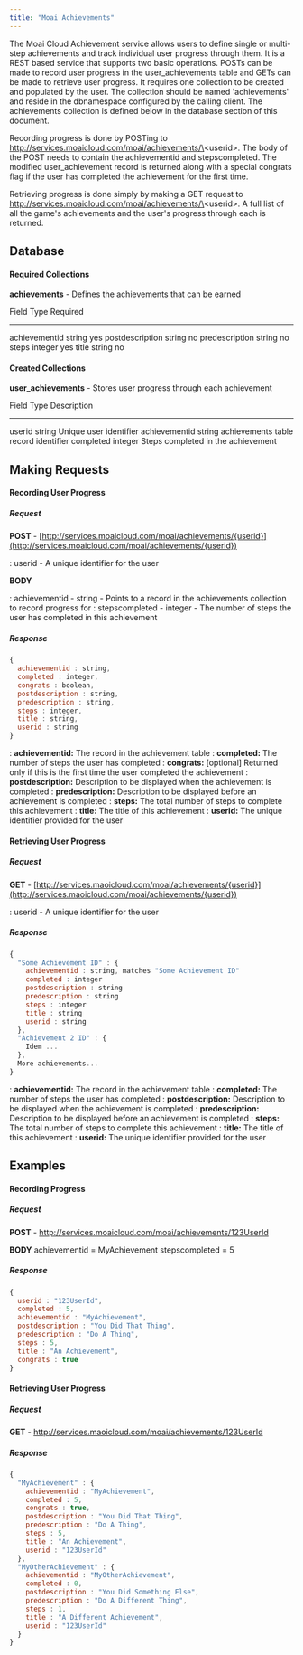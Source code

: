 ```yaml
---
title: "Moai Achievements"
---
```


The Moai Cloud Achievement service allows users to define single or multi-step achievements and track individual user progress through them. It is a REST based service that supports two basic operations. POSTs can be made to record user progress in the user\_achievements table and GETs can be made to retrieve user progress. It requires one collection to be created and populated by the user. The collection should be named 'achievements' and reside in the dbnamespace configured by the calling client. The achievements collection is defined below in the database section of this document.

Recording progress is done by POSTing to http://services.moaicloud.com/moai/achievements/\<userid\>. The body of the POST needs to contain the achievementid and stepscompleted. The modified user\_achievement record is returned along with a special congrats flag if the user has completed the achievement for the first time.

Retrieving progress is done simply by making a GET request to http://services.moaicloud.com/moai/achievements/\<userid\>. A full list of all the game's achievements and the user's progress through each is returned.

Database
--------

#### Required Collections

**achievements** - Defines the achievements that can be earned

  Field             Type      Required
  ----------------- --------- ----------
  achievementid     string    yes
  postdescription   string    no
  predescription    string    no
  steps             integer   yes
  title             string    no

#### Created Collections

**user\_achievements** - Stores user progress through each achievement

  Field           Type      Description
  --------------- --------- --------------------------------------
  userid          string    Unique user identifier
  achievementid   string    achievements table record identifier
  completed       integer   Steps completed in the achievement

Making Requests
---------------

#### Recording User Progress

##### Request

**POST** - [http://services.moaicloud.com/moai/achievements/{userid}](http://services.moaicloud.com/moai/achievements/{userid})

:   userid - A unique identifier for the user

**BODY**

:   achievementid - string - Points to a record in the achievements collection to record progress for
:   stepscompleted - integer - The number of steps the user has completed in this achievement

##### Response

```js
{ 
  achievementid : string,
  completed : integer,
  congrats : boolean,
  postdescription : string,
  predescription : string,
  steps : integer,
  title : string,
  userid : string
}
```


:   **achievementid:** The record in the achievement table
:   **completed:** The number of steps the user has completed
:   **congrats:** [optional] Returned only if this is the first time the user completed the achievement
:   **postdescription:** Description to be displayed when the achievement is completed
:   **predescription:** Description to be displayed before an achievement is completed
:   **steps:** The total number of steps to complete this achievement
:   **title:** The title of this achievement
:   **userid:** The unique identifier provided for the user

#### Retrieving User Progress

##### Request

**GET** - [http://services.maoicloud.com/moai/achievements/{userid}](http://services.maoicloud.com/moai/achievements/{userid})

:   userid - A unique identifier for the user

##### Response

```js
{ 
  "Some Achievement ID" : {
    achievementid : string, matches "Some Achievement ID"
    completed : integer
    postdescription : string
    predescription : string
    steps : integer
    title : string
    userid : string
  },
  "Achievement 2 ID" : {
    Idem ...
  },
  More achievements...
}
```


:   **achievementid:** The record in the achievement table
:   **completed:** The number of steps the user has completed
:   **postdescription:** Description to be displayed when the achievement is completed
:   **predescription:** Description to be displayed before an achievement is completed
:   **steps:** The total number of steps to complete this achievement
:   **title:** The title of this achievement
:   **userid:** The unique identifier provided for the user

Examples
--------

#### Recording Progress

##### Request

**POST** - <http://services.moaicloud.com/moai/achievements/123UserId>

**BODY** achievementid = MyAchievement stepscompleted = 5

##### Response

```js
{
  userid : "123UserId", 
  completed : 5, 
  achievementid : "MyAchievement", 
  postdescription : "You Did That Thing", 
  predescription : "Do A Thing", 
  steps : 5, 
  title : "An Achievement", 
  congrats : true
}
```

#### Retrieving User Progress

##### Request

**GET** - <http://services.maoicloud.com/moai/achievements/123UserId>

##### Response

```js
{ 
  "MyAchievement" : {  
    achievementid : "MyAchievement", 
    completed : 5, 
    congrats : true,
    postdescription : "You Did That Thing", 
    predescription : "Do A Thing", 
    steps : 5, 
    title : "An Achievement", 
    userid : "123UserId"
  }, 
  "MyOtherAchievement" : {
    achievementid : "MyOtherAchievement", 
    completed : 0, 
    postdescription : "You Did Something Else", 
    predescription : "Do A Different Thing", 
    steps : 1,
    title : "A Different Achievement",
    userid : "123UserId"
  }
}
```


